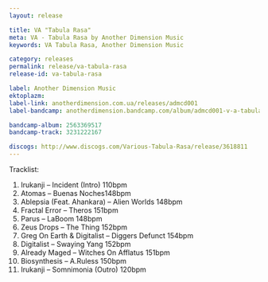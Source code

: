 ```yaml
---
layout: release

title: VA "Tabula Rasa"
meta: VA - Tabula Rasa by Another Dimension Music
keywords: VA Tabula Rasa, Another Dimension Music

category: releases
permalink: release/va-tabula-rasa
release-id: va-tabula-rasa

label: Another Dimension Music
ektoplazm: 
label-link: anotherdimension.com.ua/releases/admcd001
label-bandcamp: anotherdimension.bandcamp.com/album/admcd001-v-a-tabula-rasa-sale

bandcamp-album: 2563369517
bandcamp-track: 3231222167

discogs: http://www.discogs.com/Various-Tabula-Rasa/release/3618811
---
```


Tracklist:

01. Irukanji – Incident (Intro) 110bpm
02. Atomas – Buenas Noches148bpm
03. Ablepsia (Feat. Ahankara) – Alien Worlds 148bpm
04. Fractal Error – Theros 151bpm
05. Parus – LaBoom 148bpm
06. Zeus Drops – The Thing 152bpm
07. Greg On Earth & Digitalist – Diggers Defunct 154bpm
08. Digitalist – Swaying Yang 152bpm
09. Already Maged – Witches On Afflatus 151bpm
10. Biosynthesis – A.Ruless 150bpm
11. Irukanji – Somnimonia (Outro) 120bpm